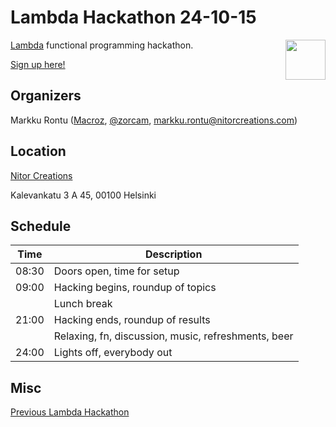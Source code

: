 # Lambda Hackathon 24-10-15

<img src="https://raw.github.com/NitorCreations/LambdaHackathon/master/images/lambda.png" align="right" height="64" />

[Lambda](https://wiki.helsinki.fi/display/lambda/) functional programming hackathon.

[Sign up here!](http://lanyrd.com/2015/lambdahack002/)

## Organizers

Markku Rontu ([Macroz](https://github.com/Macroz), [@zorcam](https://twitter.com/zorcam), markku.rontu@nitorcreations.com)

## Location

[Nitor Creations](https://www.nitor.fi)

Kalevankatu 3 A 45, 00100 Helsinki

## Schedule

| Time  | Description
| ----- | -----------
| 08:30 | Doors open, time for setup
| 09:00 | Hacking begins, roundup of topics
|       | Lunch break
| 21:00 | Hacking ends, roundup of results
|       | Relaxing, fn, discussion, music, refreshments, beer
| 24:00 | Lights off, everybody out

## Misc

[Previous Lambda Hackathon](https://wiki.helsinki.fi/display/lambda/Hackathon)
